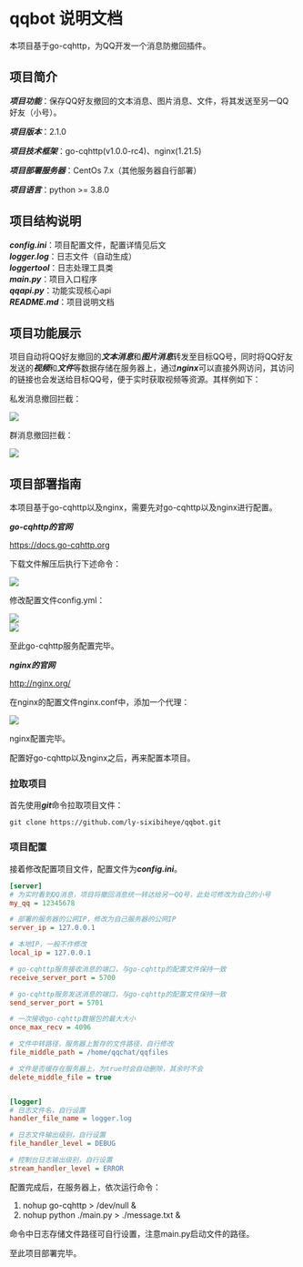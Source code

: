 # qqbot 说明文档

本项目基于go-cqhttp，为QQ开发一个消息防撤回插件。  

## 项目简介

***项目功能***：保存QQ好友撤回的文本消息、图片消息、文件，将其发送至另一QQ好友（小号）。  

***项目版本***：2.1.0  

***项目技术框架***：go-cqhttp(v1.0.0-rc4)、nginx(1.21.5)  

***项目部署服务器***：CentOs 7.x（其他服务器自行部署）

***项目语言***：python >= 3.8.0  

## 项目结构说明 
***config.ini***：项目配置文件，配置详情见后文    
***logger.log***：日志文件（自动生成）  
***loggertool***：日志处理工具类  
***main.py***：项目入口程序  
***qqapi.py***：功能实现核心api    
***README.md***：项目说明文档  


## 项目功能展示

项目自动将QQ好友撤回的***文本消息***和***图片消息***转发至目标QQ号，同时将QQ好友发送的***视频***和***文件***等数据存储在服务器上，通过***nginx***可以直接外网访问，其访问的链接也会发送给目标QQ号，便于实时获取视频等资源。其样例如下：  

私发消息撤回拦截： 

![](./md_pics/1.png)  

群消息撤回拦截：  

![](./md_pics/8.png)

## 项目部署指南  

本项目基于go-cqhttp以及nginx，需要先对go-cqhttp以及nginx进行配置。  

***go-cqhttp的官网***   

<https://docs.go-cqhttp.org>  

下载文件解压后执行下述命令：  

![](./md_pics/2.png)    

修改配置文件config.yml：  

![](./md_pics/3.png)   
![](./md_pics/6.jpg)  

至此go-cqhttp服务配置完毕。

***nginx的官网***  

<http://nginx.org/>  

在nginx的配置文件nginx.conf中，添加一个代理：    

![](./md_pics/7.png)   

nginx配置完毕。  

配置好go-cqhttp以及nginx之后，再来配置本项目。

### 拉取项目

首先使用***git***命令拉取项目文件：  

`git clone https://github.com/ly-sixibiheye/qqbot.git`  

### 项目配置
接着修改配置项目文件，配置文件为***config.ini***。  

```ini
[server]
# 为实时看到QQ消息，项目将撤回消息统一转达给另一QQ号，此处可修改为自己的小号
my_qq = 12345678

# 部署的服务器的公网IP，修改为自己服务器的公网IP
server_ip = 127.0.0.1

# 本地IP，一般不作修改
local_ip = 127.0.0.1

# go-cqhttp服务接收消息的端口，与go-cqhttp的配置文件保持一致
receive_server_port = 5700

# go-cqhttp服务发送消息的端口，与go-cqhttp的配置文件保持一致
send_server_port = 5701

# 一次接收go-cqhttp数据包的最大大小
once_max_recv = 4096

# 文件中转路径，服务器上暂存的文件路径，自行修改
file_middle_path = /home/qqchat/qqfiles

# 文件是否缓存在服务器上，为true时会自动删除，其余时不会
delete_middle_file = true


[logger]
# 日志文件名，自行设置
handler_file_name = logger.log

# 日志文件输出级别，自行设置
file_handler_level = DEBUG

# 控制台日志输出级别，自行设置
stream_handler_level = ERROR

```  

配置完成后，在服务器上，依次运行命令：  

1. nohup go-cqhttp > /dev/null &
2. nohup python ./main.py > ./message.txt &  

命令中日志存储文件路径可自行设置，注意main.py启动文件的路径。

至此项目部署完毕。



